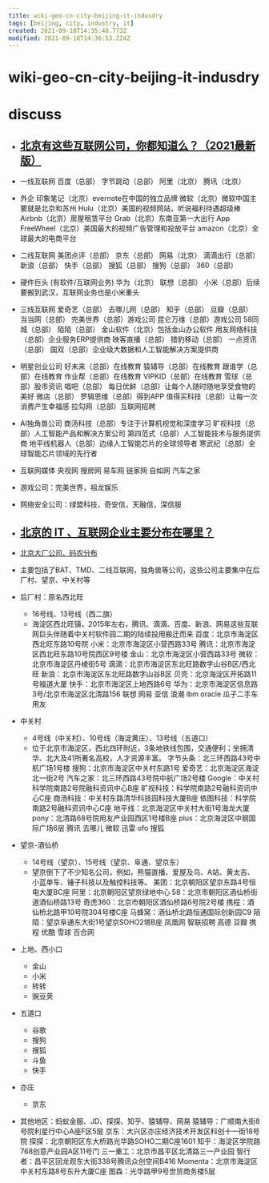 ```yaml
---
title: wiki-geo-cn-city-beijing-it-indusdry
tags: [beijing, city, industry, it]
created: 2021-09-18T14:35:48.772Z
modified: 2021-09-18T14:36:53.224Z
---
```


# wiki-geo-cn-city-beijing-it-indusdry

# discuss

- ## [北京有这些互联网公司，你都知道么？（2021最新版）](https://zhuanlan.zhihu.com/p/306156677)
- 一线互联网
百度（总部）
字节跳动（总部）
阿里（北京）
腾讯（北京）

- 外企
印象笔记（北京）evernote在中国的独立品牌
微软（北京）微软中国主要就是北京和苏州
Hulu（北京）美国的视频网站，听说福利待遇超级棒
Airbnb（北京）房屋租赁平台
Grab（北京）东南亚第一大出行 App
FreeWheel（北京）美国最大的视频广告管理和投放平台
amazon（北京）全球最大的电商平台

- 二线互联网
美团点评（总部）
京东（总部）
网易（北京）
滴滴出行（总部）
新浪（总部）
快手（总部）
搜狐（总部）
搜狗（总部）
360（总部）

- 硬件巨头 (有软件/互联网业务)
华为（北京）
联想（总部）
小米（总部）后续要搬到武汉，互联网业务也是小米重头

- 三线互联网
爱奇艺（总部）
去哪儿网（总部）
知乎（总部）
豆瓣（总部）
当当网（总部）
完美世界（总部）游戏公司
昆仑万维（总部）游戏公司
58同城（总部）
陌陌（总部）
金山软件（北京）包括金山办公软件
用友网络科技（总部）企业服务ERP提供商
映客直播（总部）
猎豹移动（总部）
一点资讯（总部）
国双（总部）企业级大数据和人工智能解决方案提供商

- 明星创业公司
好未来（总部）在线教育
猿辅导（总部）在线教育
跟谁学（总部）在线教育
作业帮（总部）在线教育
VIPKID（总部）在线教育
雪球（总部）股市资讯
唱吧（总部）
每日优鲜（总部）让每个人随时随地享受食物的美好
微店（总部）
罗辑思维（总部）得到APP
值得买科技（总部）让每一次消费产生幸福感
拉勾网（总部）互联网招聘

- AI独角兽公司
商汤科技（总部）专注于计算机视觉和深度学习
旷视科技（总部）人工智能产品和解决方案公司
第四范式（总部）人工智能技术与服务提供商
地平线机器人（总部）边缘人工智能芯片的全球领导者
寒武纪（总部）全球智能芯片领域的先行者

- 互联网媒体
央视网
搜房网
易车网
链家网
自如网
汽车之家

- 游戏公司：完美世界，祖龙娱乐
- 网络安全公司：绿盟科技，奇安信，天融信，深信服

- ## [北京的 IT 、互联网企业主要分布在哪里？](https://www.zhihu.com/question/19602468)
- [北京大厂公司、码农分布](https://zhuanlan.zhihu.com/p/99346405)
- 主要包括了BAT、TMD、二线互联网，独角兽等公司，这些公司主要集中在后厂村、望京、中关村等

- 后厂村：原名西北旺
  - 16号线、13号线（西二旗）
  - 海淀区西北旺镇，2015年左右，腾讯、滴滴、百度、新浪、网易这些互联网巨头伴随着中关村软件园二期的陆续投用搬迁而来
  百度：北京市海淀区西北旺东路10号院
  小米：北京市海淀区小营西路33号
  腾讯：北京市海淀区西北旺东路10号院西区9号楼
  金山：北京市海淀区小营西路33号
  微软：北京市海淀区丹棱街5号
  滴滴：北京市海淀区东北旺路数字山谷B区/西北旺
  新浪：北京市海淀区东北旺路数字山谷B区
  贝壳：北京海淀区开拓路11号福道大厦
  快手：北京市海淀区上地西路6号
  华为：北京市海淀区信息路3号/北京市海淀区北清路156
  联想
  网易
  亚信
  浪潮
  ibm
  oracle
  瓜子二手车
  用友

- 中关村
  - 4号线（中关村）、10号线（海淀黄庄）、13号线（五道口）
  - 位于北京市海淀区，西北四环附近，3条地铁线包围，交通便利；坐拥清华、北大及41所著名高校，人才资源丰富。
  字节头条：北三环西路43号中航广场1号楼
  搜狗：北京市海淀区中关村东路1号
  爱奇艺：北京海淀区海淀北一街2号
  汽车之家：北三环西路43号院中航广场2号楼
  Google：中关村科学院南路2号院融科资讯中心B座
  旷视科技：科学院南路2号融科资讯中心C座
  商汤科技：中关村东路清华科技园科技大厦B座
  依图科技：科学院南路2号融科资讯中心C座
  地平线：北京海淀区中关村大街1号海龙大厦
  pony：北清路68号院用友产业园西区1号楼B座
  plus：北京海淀区中钢国际广场6层
  腾讯
  去哪儿
  微软
  迅雷
  ofo
  搜狐

- 望京-酒仙桥
  - 14号线（望京）、15号线（望京、阜通、望京东）
  - 望京倒下了不少知名公司，例如，熊猫直播、爱屋及乌、A站、黄太吉、小蓝单车、锤子科技以及触控科技等。
  美团：北京朝阳区望京东路4号恒电大厦BC座
  阿里：北京朝阳区望京绿地中心
  58：北京市朝阳区酒仙桥街道酒仙桥路13号
  奇虎360：北京市朝阳区酒仙桥路6号院2号楼
  携程：酒仙桥北路甲10号院304号楼C座
  马蜂窝：酒仙桥北路恒通国际创新园C9
  陌陌：望京阜通东大街1号望京SOHO2塔B座
  凤凰网
  智联招聘
  高德
  豆瓣
  携程
  优酷
  雪球
  百合网

- 上地、西小口
  - 金山
  - 小米
  - 转转
  - 豌豆荚

- 五道口
  - 谷歌
  - 搜狗
  - 搜狐
  - 斗鱼
  - 快手

- 亦庄
  - 京东

- 其他地区：蚂蚁金服、JD、探探、知乎、猿辅导、网易
  猿辅导：广顺南大街8号院利星行中心A座F区5层
  京东：大兴区亦庄经济技术开发区科创十一街18号院
  探探：北京朝阳区东大桥路光华路SOHO二期C座1601
  知乎：海淀区学院路768创意产业园A区11号门
  三一重工：北京市昌平区北清路三一产业园
  智行者：昌平区回龙观东大街338号腾讯众创空间B416
  Momenta：北京市海淀区中关村东路8号东升大厦C座
  图森：光华路甲9号世贸商务楼5层
